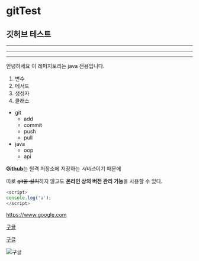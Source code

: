 # gitTest
## 깃허브 테스트

---

***

* * *

안녕하세요 이 레퍼지토리는 java 전용입니다.

1. 변수
4. 메서드
3. 생성자
2. 클래스

- git
  - add
  - commit
  - push
  - pull
- java
  - oop
  - api

**Github**는 원격 저장소에 저장하는 *서비스*이기 때문에

따로 ~~git을 설치~~하지 않고도 **온라인 상의 버전 관리 기능**을 사용할 수 있다.

```javascript
<script> 
console.log('a');
</script>
```
<https://www.google.com>

[구글](https://www.google.com)

[구글](https://www.google.com, "구글링은 여기서")

![구글](https://www.google.com/logos/doodles/2021/seasonal-holidays-2021-6753651837109324-6752733080595603-cst.gif)






